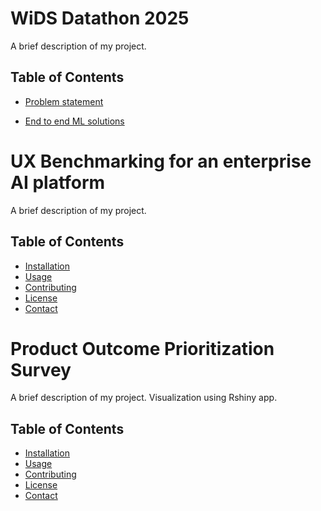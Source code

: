 # WiDS Datathon 2025 

A brief description of my project.

## Table of Contents

- [Problem statement](https://www.kaggle.com/competitions/widsdatathon2025/discussion?sort=hotness)

- [End to end ML solutions](#link)

# UX Benchmarking for an enterprise AI platform 

A brief description of my project.

## Table of Contents

- [Installation](#installation)
- [Usage](#usage)
- [Contributing](#contributing)
- [License](#license)
- [Contact](#contact)

# Product Outcome Prioritization Survey 

A brief description of my project. Visualization using Rshiny app.

## Table of Contents

- [Installation](#installation)
- [Usage](#usage)
- [Contributing](#contributing)
- [License](#license)
- [Contact](#contact)

